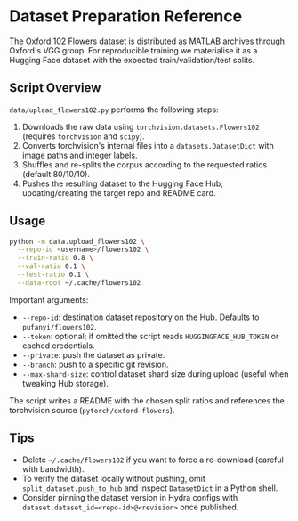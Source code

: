 # Dataset Preparation Reference

The Oxford 102 Flowers dataset is distributed as MATLAB archives through Oxford's VGG group. For reproducible training we materialise it as a Hugging Face dataset with the expected train/validation/test splits.

## Script Overview

`data/upload_flowers102.py` performs the following steps:

1. Downloads the raw data using `torchvision.datasets.Flowers102` (requires `torchvision` and `scipy`).
2. Converts torchvision's internal files into a `datasets.DatasetDict` with image paths and integer labels.
3. Shuffles and re-splits the corpus according to the requested ratios (default 80/10/10).
4. Pushes the resulting dataset to the Hugging Face Hub, updating/creating the target repo and README card.

## Usage

```bash
python -m data.upload_flowers102 \
  --repo-id <username>/flowers102 \
  --train-ratio 0.8 \
  --val-ratio 0.1 \
  --test-ratio 0.1 \
  --data-root ~/.cache/flowers102
```

Important arguments:

- `--repo-id`: destination dataset repository on the Hub. Defaults to `pufanyi/flowers102`.
- `--token`: optional; if omitted the script reads `HUGGINGFACE_HUB_TOKEN` or cached credentials.
- `--private`: push the dataset as private.
- `--branch`: push to a specific git revision.
- `--max-shard-size`: control dataset shard size during upload (useful when tweaking Hub storage).

The script writes a README with the chosen split ratios and references the torchvision source (`pytorch/oxford-flowers`).

## Tips

- Delete `~/.cache/flowers102` if you want to force a re-download (careful with bandwidth).
- To verify the dataset locally without pushing, omit `split_dataset.push_to_hub` and inspect `DatasetDict` in a Python shell.
- Consider pinning the dataset version in Hydra configs with `dataset.dataset_id=<repo-id>@<revision>` once published.
